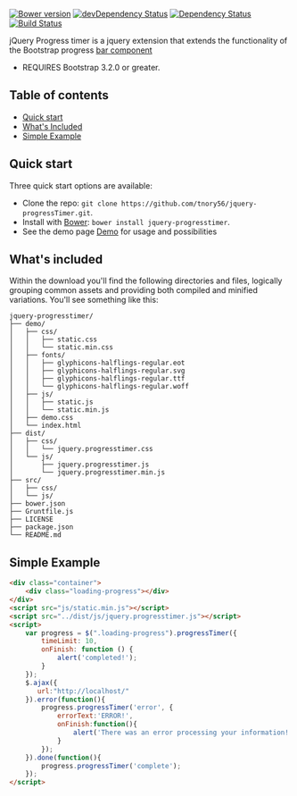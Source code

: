[![Bower version](https://badge.fury.io/bo/jquery-progresstimer.svg)](http://badge.fury.io/bo/jquery-progresstimer)
[![devDependency Status](https://david-dm.org/tnory56/jquery-progressTimer/dev-status.svg)](https://david-dm.org/tnory56/jquery-progressTimer/#info=devDependencies)
[![Dependency Status](https://david-dm.org/tnory56/jquery-progressTimer/status.svg)](https://david-dm.org/tnory56/jquery-progressTimer/)
[![Build Status](https://travis-ci.org/tnory56/jquery-progressTimer.svg?branch=master)](https://travis-ci.org/tnory56/jquery-progressTimer)

jQuery Progress timer is a jquery extension that extends the functionality of the Bootstrap progress [bar component](http://getbootstrap.com/components/#progress)

 - REQUIRES Bootstrap 3.2.0 or greater.

## Table of contents

 - [Quick start](#quick-start)
 - [What's Included](#whats-included)
 - [Simple Example](#simple-example)
 
## Quick start

Three quick start options are available:

- Clone the repo: `git clone https://github.com/tnory56/jquery-progressTimer.git`.
- Install with [Bower](http://bower.io): `bower install jquery-progresstimer`.
- See the demo page [Demo](https://github.com/tnory56/jquery-progressTimer/blob/master/demo/index.html) for usage and possibilities


## What's included

Within the download you'll find the following directories and files, logically grouping common assets and providing both compiled and minified variations. You'll see something like this:

```
jquery-progresstimer/
├── demo/
│	├── css/
│	│	├── static.css
│	│	└── static.min.css
│	├── fonts/
│	│	├── glyphicons-halflings-regular.eot
│	│	├── glyphicons-halflings-regular.svg
│	│	├── glyphicons-halflings-regular.ttf
│	│	└── glyphicons-halflings-regular.woff
│	├── js/
│	│	├── static.js
│	│	└── static.min.js
│	├── demo.css
│	└── index.html
├── dist/
│	├── css/
│	│	└── jquery.progresstimer.css
│	└── js/
│		├── jquery.progresstimer.js
│		└── jquery.progresstimer.min.js
├── src/
│	├── css/
│	└── js/
├── bower.json
├── Gruntfile.js
├── LICENSE
├── package.json
└── README.md
```

## Simple Example

```html
<div class="container">
    <div class="loading-progress"></div>
</div>
<script src="js/static.min.js"></script>
<script src="../dist/js/jquery.progresstimer.js"></script>
<script>
    var progress = $(".loading-progress").progressTimer({
        timeLimit: 10,
        onFinish: function () {
            alert('completed!');
        }
    });
    $.ajax({
       url:"http://localhost/"
    }).error(function(){
        progress.progressTimer('error', {
            errorText:'ERROR!',
            onFinish:function(){
                alert('There was an error processing your information!');
            }
        });
    }).done(function(){
        progress.progressTimer('complete');
    });
</script>
```